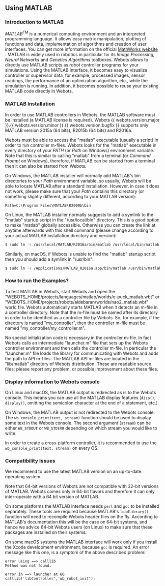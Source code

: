 ## Using MATLAB

### Introduction to MATLAB

*MATLAB*<sup>TM</sup> is a numerical computing environment and an interpreted
programming language. It allows easy matrix manipulation, plotting of functions
and data, implementation of algorithms and creation of user interfaces. You can
get more information on the official [MathWorks website](http://www.mathworks.com) . MATLAB is widely used in robotics in particular for its *Image Processing,
Neural Networks* and *Genetics Algorithms* toolboxes. Webots allows to directly
use MATLAB scripts as robot controller programs for your simulations. Using the
MATLAB interface, it becomes easy to visualize controller or supervisor data,
for example, processed images, sensor readings, the performance of an
optimization algorithm, etc., while the simulation is running. In addition, it
becomes possible to reuse your existing MATLAB code directly in Webots.

### MATLAB Installation

In order to use MATLAB controllers in Webots, the MATLAB software must be
installed (a MATLAB license is required). Webots {{ webots.version.major }}.{{
webots.version.minor }}.{{ webots.version.bugfix }} supports only MATLAB version
2015a (64 bits), R2015b (64 bits) and R2016a.

Webots must be able to access the "matlab" executable (usually a script) in
order to run controller m-files. Webots looks for the "matlab" executable in
every directory of your *PATH* (or *Path* on Windows) environment variable. Note
that this is similar to calling "matlab" from a terminal (or *Command Prompt* on
Windows), therefore, if MATLAB can be started from a terminal then it can also
be started from Webots.

On Windows, the MATLAB installer will normally add MATLAB's bin directories to
your *Path* environment variable, so usually, Webots will be able to locate
MATLAB after a standard installation. However, in case it does not work, please
make sure that your *Path* contains this directory (or something slightly
different, according to your MATLAB version):

```
Path=C:\Program Files\MATLAB\R2009b\bin
```

On Linux, the MATLAB installer normally suggests to add a symlink to the
"matlab" startup script in the "/usr/local/bin" directory. This is a good option
to make "matlab" globally accessible. Otherwise you can create the link at
anytime afterwards with this shell command (please change according to your
actual MATLAB installation directory and version):

```sh
$ sudo ln -s /usr/local/MATLAB/R2016a/bin/matlab /usr/local/bin/matlab
```

Similarly, on macOS, if Webots is unable to find the "matlab" startup script
then you should add a symlink in "/usr/bin":

```sh
$ sudo ln -s /Applications/MATLAB_R2016a.app/bin/matlab /usr/bin/matlab
```

### How to run the Examples?

To test MATLAB in Webots, start Webots and open the
"WEBOTS\_HOME/projects/languages/matlab/worlds/e-puck\_matlab.wbt" or
"WEBOTS\_HOME/projects/robots/aldebaran/worlds/nao2\_matlab.wbt" world file.
Webots automatically starts MATLAB when it detects an m-file in a controller
directory. Note that the m-file must be named after its directory in order to be
identified as a controller file by Webots. So, for example, if the directory is
named "my\_controller", then the controller m-file must be named
"my\_controller/my\_controller.m".

No special initialization code is necessary in the controller m-file. In fact
Webots calls an intermediate "launcher.m" file that sets up the Webots
controller environment and then calls the controller m-file. In particular the
"launcher.m" file loads the library for communicating with Webots and adds the
path to API m-files. The MATLAB API m-files are located in the "lib/matlab"
directory of Webots distribution. These are readable source files; please report
any problem, or possible improvement about these files.

### Display information to Webots console

On Linux and macOS, the MATLAB output is redirected as is to the Webots
console. This means you can use all the MATLAB display features (`disp()`,
`display()`, omitting the semicolon character at the end of a statement, etc.).

On Windows, the MATLAB output is not redirected to the Webots console. The
`wb_console_print(text, stream)` function should be used to display some text in
the Webots console. The second argument (`stream`) can be either `WB_STDOUT` or
`WB_STDERR` depending on which stream you would like to write.

In order to create a cross-platform controller, it is recommended to use the
`wb_console_print(text, stream)` on every OS.

### Compatibility Issues

We recommend to use the latest MATLAB version on an up-to-date operating system.

Note that 64-bit versions of Webots are not compatible with 32-bit versions of
MATLAB. Webots comes only in 64-bit flavors and therefore it can only
inter-operate with a 64 bit version of MATLAB.

On some platforms the MATLAB interface needs `perl` and `gcc` to be installed
separately. These tools are required because MATLAB's `loadlibrary()` function
will need to recompile Webots header files on the fly. According to MATLAB's
documentation this will be the case on 64-bit systems, and hence we advice
64-bit Webots users (on Linux) to make sure that these packages are installed on
their systems.

On some macOS systems the MATLAB interface will work only if you install the
Xcode development environment, because `gcc` is required. An error message like
this one, is a symptom of the above described problem:

```
error using ==> calllib
Method was not found.

error in ==> launcher at 66
calllib('libController','wb_robot_init');
```
